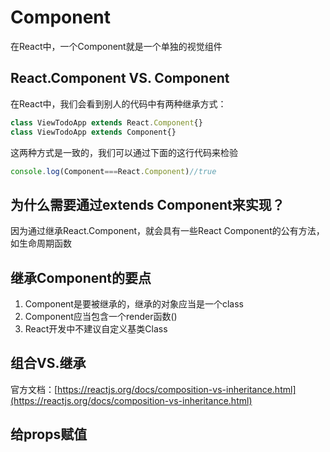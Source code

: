 # Component

在React中，一个Component就是一个单独的视觉组件

## React.Component VS. Component

在React中，我们会看到别人的代码中有两种继承方式：

```js
class ViewTodoApp extends React.Component{} 
class ViewTodoApp extends Component{}
```

这两种方式是一致的，我们可以通过下面的这行代码来检验

```js
console.log(Component===React.Component)//true
```

## 为什么需要通过extends Component来实现？

因为通过继承React.Component，就会具有一些React Component的公有方法，如生命周期函数

## 继承Component的要点

1. Component是要被继承的，继承的对象应当是一个class
2. Component应当包含一个render函数\(\)
3. React开发中不建议自定义基类Class

## 组合VS.继承

官方文档：[https://reactjs.org/docs/composition-vs-inheritance.html](https://reactjs.org/docs/composition-vs-inheritance.html)

## 给props赋值



